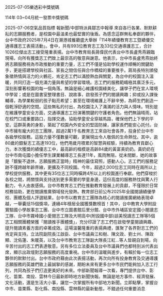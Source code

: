 
2025-07-05樂透彩中獎號碼

                                
114年 03~04月統一發票中獎號碼
                             
2025-07-06空氣品質指標
                              報新聞/中部特派員鄒志中報導 來自各行各業、默默耕耘的志願服務者，是校園中最溫柔也最堅實的後盾。為感念這群無私奉獻的夥伴，台中市政府2025年7月4日在潮港城餐廳盛大舉辦「114年績優教育志工暨績優交通導護志工表揚活動」。會中，共有993位教育志工及33位交通導護志工，合計1026位傑出志工接受隆重表揚。台中市教育局長蔣偉民代表台中市長盧秀燕親臨現場，向所有獲獎志工們致上最崇高的敬意與謝意。他表示，台中市長盧秀燕始終將志願服務視為市政推動的重要力量，志工們不僅是協助學校運作順暢的關鍵助手，更是搭建學校與社區、家長之間信任與合作橋樑的重要推手。蔣局長特別頒發象徵熱情與活力的火鶴花，肯定志工們以滿腔熱血與關愛，為台中的校園注入溫暖，共同打造一個充滿力量與希望的學習環境。志工們的服務範疇極其廣泛多元，深刻影響著校園的每一個角落。無論是細心維護校園綠美化，讓學子們在宜人環境中學習；或是在圖書室整理書目、說故事，啟發孩子們的閱讀興趣；抑或投入課後輔導，為學業較弱的孩子點亮希望；甚至在環境維護上不辭辛勞，為師生們創造一個乾淨舒適的空間。這些無私的付出，為校園注入了滿滿的活力與人情味。特別是在維護學童安全方面，交通導護志工扮演著關鍵的守護者角色。他們無論晴雨，站在校門口或重要路口，指揮交通，協助學童安全穿越馬路，確保他們上下學的平安。這群英勇的身影，築起了校園內外安全的堅固防線，讓家長們能安心託付。台中市擁有龐大的志工團隊，超過2萬1千名教育志工來自社會各界，投身於台中市各級學校服務。這股力量不僅數量可觀，更展現出令人敬佩的生命熱忱。其中，逾80歲的銀髮志工高達193位，他們用歲月積累的智慧與經驗，持續為教育貢獻心力。本次獲獎的績優志工中，最高齡的楷模是高齡84歲的黃富美奶奶。黃奶奶在台中市南屯國小擔任學生課業輔導志工長達11年，風雨無阻，從未間斷，她的故事是「銀髮不退休，志願服務正當時」精神的最佳寫照，感動人心。志工們的服務足跡不僅跨越年齡界線，更擴及不同校園。今年，超過2,000位志工同時在兩所以上學校提供服務，其中更有35位志工同時橫跨4所以上的校園進行奉獻。他們穿梭於各校之間，將關懷與支持送到更多需要的學童身邊，這份高度的服務熱忱與驚人行動力，令人由衷感佩。台中市教育志工們在推動教育發展上的貢獻，不僅限於日常校務協助，更在閱讀推廣領域發光發熱。教育部日前公布2025年全國閱讀績優學校、團體及個人評選結果，台中市以教育志工團隊為核心的閱讀推廣網絡表現卓越，一舉囊括15個獎項，連續4年穩居全國獲獎數榜首！其中，台中教育大學附設實驗國小學故事志工團、台中市立圖書館后里分館、台中市外埔區安定國小閱讀志工隊、台中市霧峰國小愛閱志工隊及大明高中(附設國中部)談美悅讀志工隊等5個志工相關團體榮獲「閱讀推手團體獎」，充分印證了志工們在啟發學童閱讀興趣、提升閱讀素養方面的卓著成效。這場溫馨隆重的表揚典禮，匯聚了各界對志工們的肯定與支持。立法院副院長江啟臣、台中市議員江和樹、陳文政、劉士州、陳政顯、沈佑蓮、朱暖英，以及台中市教育志工隊副大隊長江紅…等人皆親自到場，向辛苦付出的志工們表達敬意。另有多位立法委員及台中市議員們也都特別派代表出席，顯示出政壇對志願服務的高度重視。台中市的溫暖與進步，有賴於每一位志工夥伴的默默付出。台中市政府藉由此次表揚活動，再次向所有投身教育及交通導護志願服務的英雄們致上最誠摯的感謝，期盼未來有更多台中市民們能夠加入志工行列，共同為孩子們打造更美好的未來。中部新聞報導一次看，專門提供台中、彰化、苗栗、南投、雲林今日最新即時地方新聞快報。無論是地方事件、經濟發展、文化活動，還是生活大小事，讓您一次掌握所有中部地方新聞。立即點擊，掌握台中市、苗栗縣、彰化縣、南投縣、雲林縣的最新動態，不錯過任何重要消息